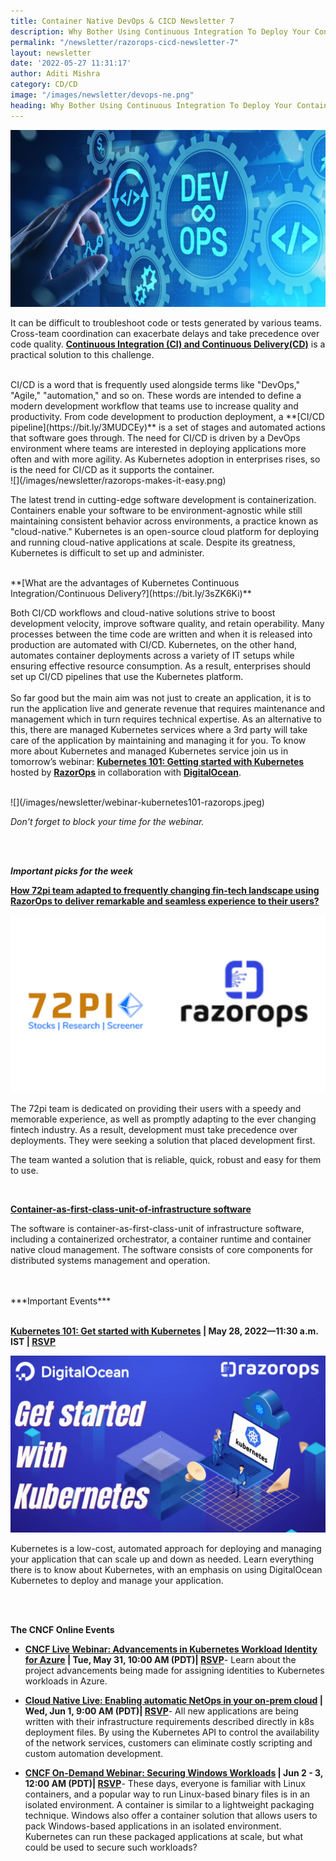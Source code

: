 ```yaml
---
title: Container Native DevOps & CICD Newsletter 7
description: Why Bother Using Continuous Integration To Deploy Your Containerized Software? Subscribe and get the latest updates on container-native & DevOps news around the globe.
permalink: "/newsletter/razorops-cicd-newsletter-7"
layout: newsletter
date: '2022-05-27 11:31:17'
author: Aditi Mishra
category: CD/CD
image: "/images/newsletter/devops-ne.png"
heading: Why Bother Using Continuous Integration To Deploy Your Containerized Software?
---
```


![](/images/newsletter/devops-ne.png)
<br>


It can be difficult to troubleshoot code or tests generated by various teams. Cross-team coordination can exacerbate delays and take precedence over code quality. **[Continuous Integration (CI) and Continuous Delivery(CD)](https://bit.ly/3GnBqD9)** is a practical solution to this challenge. 

<br>
CI/CD is a word that is frequently used alongside terms like "DevOps," "Agile," "automation," and so on. These words are intended to define a modern development workflow that teams use to increase quality and productivity. From code development to production deployment, a **[CI/CD pipeline](https://bit.ly/3MUDCEy)** is a set of stages and automated actions that software goes through. The need for CI/CD is driven by a DevOps environment where teams are interested in deploying applications more often and with more agility. As Kubernetes adoption in enterprises rises, so is the need for CI/CD as it supports the container.

<br>
![](/images/newsletter/razorops-makes-it-easy.png)
<br>

The latest trend in cutting-edge software development is containerization. Containers enable your software to be environment-agnostic while still maintaining consistent behavior across environments, a practice known as "cloud-native." Kubernetes is an open-source cloud platform for deploying and running cloud-native applications at scale. Despite its greatness, Kubernetes is difficult to set up and administer.

<br>
**[What are the advantages of Kubernetes Continuous Integration/Continuous Delivery?](https://bit.ly/3sZK6Ki)**
<br>

Both CI/CD workflows and cloud-native solutions strive to boost development velocity, improve software quality, and retain operability. Many processes between the time code are written and when it is released into production are automated with CI/CD. Kubernetes, on the other hand, automates container deployments across a variety of IT setups while ensuring effective resource consumption. As a result, enterprises should set up CI/CD pipelines that use the Kubernetes platform.
<br>
<br>
So far good but the main aim was not just to create an application, it is to run the application live and generate revenue that requires maintenance and management which in turn requires technical expertise. As an alternative to this, there are managed Kubernetes services where a 3rd party will take care of the application by maintaining and managing it for you. To know more about Kubernetes and managed Kubernetes service join us in tomorrow’s webinar: **[Kubernetes 101: Getting started with Kubernetes](https://bit.ly/3sVNfuL)** hosted by **[RazorOps](https://bit.ly/3lMFIdR)** in collaboration with **[DigitalOcean](https://www.digitalocean.com/)**.

<br>
![](/images/newsletter/webinar-kubernetes101-razorops.jpeg)
<br>

*Don't forget to block your time for the webinar.*

<br>
<br>

***Important picks for the week***
<br>


**[How 72pi team adapted to frequently changing fin-tech landscape using RazorOps to deliver remarkable and seamless experience to their users?](https://bit.ly/3lS3J2U)**

<div class="row">
    <div class="col-sm-8">
    <img src="/images/newsletter/72pi-casestudy-razorops.png">
    </div>
    <div class="col-sm-4">
    <p>
     The 72pi team is dedicated on providing their users with a speedy and memorable experience, as well as promptly adapting to the ever changing fintech industry. As a result, development must take precedence over deployments. They were seeking a solution that placed development first. 
    </p>
    </div>
    
</div>
<p> The team wanted a solution that is reliable, quick, robust and easy for them to use.</p>


<br>

**[Container-as-first-class-unit-of-infrastructure software](https://bit.ly/38pYTXD)**

The software is container-as-first-class-unit of infrastructure software, including a containerized orchestrator, a container runtime and container native cloud management. The software consists of core components for distributed systems management and operation.

<br>
<br>
***Important Events***
<br>
<br>

<p><b><a href="https://bit.ly/3sMTfG8">Kubernetes 101: Get started with Kubernetes</a> | May 28, 2022—11:30 a.m. IST | <a href="https://razorops.com/webinars/get-started-with-kubernetes/?utm_source=newsletter&utm_medium=Linkedin-newsletter&utm_campaign=linkedin_newsletter">RSVP</a></b></p>

<div class="row">
    <div class="col-sm-8">
    <img src="/images/newsletter/Get started with Kubernetes.png">
    </div>
    <div class="col-sm-4">
    <p>
     Kubernetes is a low-cost, automated approach for deploying and managing your application that can scale up and down as needed. Learn everything there is to know about Kubernetes, with an emphasis on using DigitalOcean Kubernetes to deploy and manage your application.
    </p>
    </div>
    
</div>


<br>
<br>

**The CNCF Online Events**

* <p><b><a href="https://community.cncf.io/events/details/cncf-cncf-online-programs-presents-cncf-live-webinar-advancements-in-kubernetes-workload-identity-for-azure/">CNCF Live Webinar: Advancements in Kubernetes Workload Identity for Azure</a> | Tue, May 31, 10:00 AM (PDT)| <a href="https://community.cncf.io/events/details/cncf-cncf-online-programs-presents-cncf-live-webinar-advancements-in-kubernetes-workload-identity-for-azure/">RSVP</a></b>- Learn about the project advancements being made for assigning identities to Kubernetes workloads in Azure.</p>
* <p><b><a href="https://community.cncf.io/events/details/cncf-cncf-online-programs-presents-cloud-native-live-enabling-automatic-netops-in-your-on-prem-cloud/">Cloud Native Live: Enabling automatic NetOps in your on-prem cloud</a> | Wed, Jun 1, 9:00 AM (PDT)| <a href="https://community.cncf.io/events/details/cncf-cncf-online-programs-presents-cloud-native-live-enabling-automatic-netops-in-your-on-prem-cloud/">RSVP</a></b>- All new applications are being written with their infrastructure requirements described directly in k8s deployment files. By using the Kubernetes API to control the availability of the network services, customers can eliminate costly scripting and custom automation development.</p>
* <p><b><a href="https://community.cncf.io/events/details/cncf-cncf-online-programs-presents-cncf-on-demand-webinar-securing-windows-workloads/">CNCF On-Demand Webinar: Securing Windows Workloads</a> | Jun 2 - 3, 12:00 AM (PDT)| <a href="https://community.cncf.io/events/details/cncf-cncf-online-programs-presents-cncf-on-demand-webinar-securing-windows-workloads/">RSVP</a></b>- These days, everyone is familiar with Linux containers, and a popular way to run Linux-based binary files is in an isolated environment. A container is similar to a lightweight packaging technique. Windows also offer a container solution that allows users to pack Windows-based applications in an isolated environment. Kubernetes can run these packaged applications at scale, but what could be used to secure such workloads?</p>

<br>
<br>